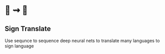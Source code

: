 #  📝 ⇝ 🧏
## Sign Translate
Use sequnce to sequence deep neural nets to translate many languages to sign language